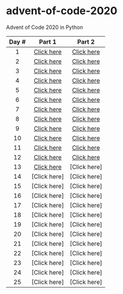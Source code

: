 # advent-of-code-2020
Advent of Code 2020 in Python

| Day \# | Part 1 | Part 2|
| :---: | :---: | :---: |
| 1  | [Click here](../master/day_01_-_report_repair/part_1.py) 		| [Click here](../master/day_01_-_report_repair/part_2.py) |
| 2  | [Click here](../master/day_02_-_password_philosophy/part_1.py) 	| [Click here](../master/day_02_-_password_philosophy/part_2.py) |
| 3  | [Click here](../master/day_03_-_toboggan_trajectory/part_1.py) 	| [Click here](../master/day_03_-_toboggan_trajectory/part_2.py) |
| 4  | [Click here](../master/day_04_-_passport_processing/part_1.py) 	| [Click here](../master/day_04_-_passport_processing/part_2.py) |
| 5  | [Click here](../master/day_05_-_binary_boarding/part_1.py) 		| [Click here](../master/day_05_-_binary_boarding/part_2.py) |
| 6  | [Click here](../master/day_06_-_custom_customs/part_1.py) 		| [Click here](../master/day_06_-_custom_customs/part_2.py) |
| 7  | [Click here](../master/day_07_-_handy_haversacks/part_1.py) 		| [Click here](../master/day_07_-_handy_haversacks/part_2.py) |
| 8  | [Click here](../master/day_08_-_handheld_halting/part_1.py) 		| [Click here](../master/day_08_-_handheld_halting/part_2.py) |
| 9  | [Click here](../master/day_09_-_encoding_error/part_1.py) 		| [Click here](../master/day_09_-_encoding_error/part_2.py) |
| 10 | [Click here](../master/day_10_-_adapter_array/part_1.py) 		| [Click here](../master/day_10_-_adapter_array/part_2.py) |
| 11 | [Click here](../master/day_11_-_seating_system/part_1.py) 		| [Click here](../master/day_11_-_seating_system/part_2.py) |
| 12 | [Click here](../master/day_12_-_rain_risk/part_1.py) 			| [Click here](../master/day_12_-_rain_risk/part_2.py) |
| 13 | [Click here](../master/day_13_-_shuttle_search/part_1.py) 		| [Click here] | <!--[Click here](../master/day_13_-_shuttle_search/part_2.py) |-->
| 14 | [Click here] 													| [Click here] |
| 15 | [Click here] 													| [Click here] |
| 16 | [Click here] 													| [Click here] |
| 17 | [Click here] 													| [Click here] |
| 18 | [Click here] 													| [Click here] |
| 19 | [Click here] 													| [Click here] |
| 20 | [Click here] 													| [Click here] |
| 21 | [Click here] 													| [Click here] |
| 22 | [Click here] 													| [Click here] |
| 23 | [Click here] 													| [Click here] |
| 24 | [Click here] 													| [Click here] |
| 25 | [Click here] 													| [Click here] |